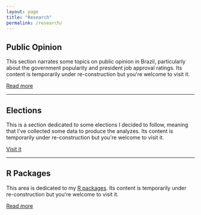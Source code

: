 ```yaml
---
layout: page
title: "Research"
permalink: /research/
---
```



## Public Opinion

This section narrates some topics on public opinion in Brazil, particularly about the government popularity and president job approval ratings. Its content is temporarily under re-construction but you're welcome to visit it.

<a class="graybutton" href="/research/opinion">Read more</a>

<hr/>

## Elections

This is a section dedicated to some elections I decided to follow, meaning that I've collected some data to produce the analyzes. Its content is temporarily under re-construction but you're welcome to visit it.

<a class="graybutton" href="/elections">Visit it</a>

<hr>


## R Packages

This area is dedicated to my <a href="/software/"> R packages</a>. Its content is temporarily under re-construction but you're welcome to visit it.

<a class="graybutton" href="/software/">Read more</a>

<br>

